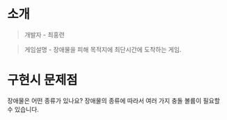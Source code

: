 # 소개 #
> 개발자 - 최홍련

> 게임설명 - 장애물을 피해 목적지에 최단시간에 도착하는 게임.

# 구현시 문제점 #

장애물은 어떤 종류가 있나요? 장애물의 종류에 따라서 여러 가지 충돌 볼륨이 필요할 수 있습니다.